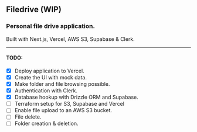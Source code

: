 ## Filedrive (WIP)

### Personal file drive application.

Built with Next.js, Vercel, AWS S3, Supabase & Clerk.
___

#### TODO:

- [x] Deploy application to Vercel.
- [x] Create the UI with mock data.
- [x] Make folder and file browsing possible.
- [x] Authentication with Clerk.
- [x] Database hookup with Drizzle ORM and Supabase.
- [ ] Terraform setup for S3, Supabase and Vercel
- [ ] Enable file upload to an AWS S3 bucket.
- [ ] File delete.
- [ ] Folder creation & deletion.
